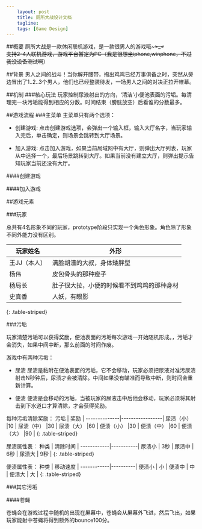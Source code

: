 ```yaml
---
    layout: post
    title: 厕所大战设计文档
    tagline: 
    tags: [Game Design]
---
```


##概要
厕所大战是一款休闲联机游戏，是一款很男人的游戏哦~~~>_<<br>
支持2-4人联机游戏，游戏平台暂定为PC（我是很想坐iphone,winphone，不过我没设备测试啊~~）

##背景
男人之间的战斗！当你解开腰带，掏出鸡鸡已经万事俱备之时，突然从旁边冒出了1..2..3个男人，他们也已经整装待发，一场男人之间的对决正拉开帷幕。

##机制
###核心玩法
玩家控制尿液射出的方向，‘清洁’小便池表面的污垢。每清理完一块污垢能得到相应的分数。时间结束（膀胱放空）后看谁的分数最多。

##游戏流程
###主菜单
主菜单只有两个选项：

- 创建游戏:
		点击创建游戏选项，会弹出一个输入框，输入大厅名字，当玩家输入完后，单击确定，则场景会跳转到大厅场景。

- 加入游戏:
		点击加入游戏，如果当前局域网中有大厅，则弹出大厅列表，玩家从中选择一个，最后场景跳转到大厅。如果当前没有建立大厅，则弹出提示告知玩家当前还没有大厅。




####创建游戏


####加入游戏


##游戏元素

###玩家

总共有4名形象不同的玩家，prototype阶段只实现一个角色形象。角色除了形象不同外能力没有区别。

玩家姓名    |外形                                      |
----------- |------------------------------------------|
王JJ（本人）|满脸胡渣的大叔，身体矮胖型|
杨伟        |皮包骨头的那种瘦子 				  |
杨局长      |肚子很大拉，小便的时候看不到鸡鸡的那种身材|
史真香      |人妖，有眼影
{: .table-striped}

###污垢

玩家清楚污垢可以获得奖励，便池表面的污垢每次游戏一开始随机形成。，污垢才会消失，如果中间中断，那么前面的时间作废。

游戏中有两种污垢：

- 尿渍 
	尿渍是黏附在便池表面的污垢，它不会移动，玩家必须把尿液对准污尿渍射击N秒钟后，尿渍才会被清除。中间如果没有瞄准而导致中断，则时间会重新计算。

- 便渍 
	便渍是会移动的污垢，当被玩家的尿液击中后他会移动，玩家必须将其射击到下水道口才算清除，才会获得奖励。


每种污垢清除奖励：
污垢          | 奖励            |
--------------|-----------------|
尿渍（小）    |10               |
尿渍（中）    |30               |
尿渍（大）    |60               |
便渍（小）    |30               |
便渍（中）    |60               |
便渍（大）    |90               |
{: .table-striped}



尿渍属性表：
种类    	|  清除时间	|
------------|-----------|
尿渍小  	| 3秒       |
尿渍中  	| 6秒       |
尿渍大  	| 9秒       |
{: .table-striped}



便渍属性表：
种类    	| 移动速度 |
------------|----------|
便渍小  	| 小       |
便渍中  	| 中       |
便渍大  	| 大       |
{: .table-striped}

###其它污垢

####苍蝇

苍蝇会在游戏过程中随机的出现在屏幕中，苍蝇会从屏幕外飞进，然后飞出，如果玩家能射中苍蝇将得到额外的bounce100分。	



